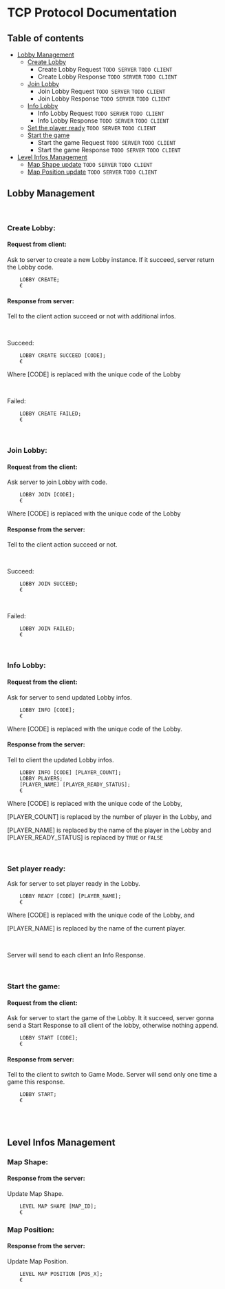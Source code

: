 # TCP Protocol Documentation

## Table of contents

- [Lobby Management](#lobby_management)
  - [Create Lobby](#lobby_create)
    - Create Lobby Request `TODO SERVER` `TODO CLIENT`
    - Create Lobby Response `TODO SERVER` `TODO CLIENT`
  - [Join Lobby](#lobby_join)
    - Join Lobby Request `TODO SERVER` `TODO CLIENT`
    - Join Lobby Response `TODO SERVER` `TODO CLIENT`
  - [Info Lobby](#lobby_info)
    - Info Lobby Request `TODO SERVER` `TODO CLIENT`
    - Info Lobby Response `TODO SERVER` `TODO CLIENT`
  - [Set the player ready](#lobby_ready) `TODO SERVER` `TODO CLIENT`
  - [Start the game](#lobby_start)
    - Start the game Request `TODO SERVER` `TODO CLIENT`
    - Start the game Response `TODO SERVER` `TODO CLIENT`
- [Level Infos Management](#level_management)
  - [Map Shape update](#level_map_shape) `TODO SERVER` `TODO CLIENT`
  - [Map Position update](#level_map_position) `TODO SERVER` `TODO CLIENT`


## Lobby Management <a name="lobby_management"></a>

<br>

### Create Lobby: <a name="lobby_create"></a>

#### Request from client:

Ask to server to create a new Lobby instance. If it succeed, server
return the Lobby code.

```
    LOBBY CREATE;
    €
```

#### Response from server:

Tell to the client action succeed or not with additional infos.

<br>

Succeed:
```
    LOBBY CREATE SUCCEED [CODE];
    €
```
Where \[CODE\] is replaced with the unique code of the Lobby

<br>

Failed:
```
    LOBBY CREATE FAILED;
    €
```

<br>

### Join Lobby: <a name="lobby_join"></a>

#### Request from the client:

Ask server to join Lobby with code.

```
    LOBBY JOIN [CODE];
    €
```
Where \[CODE\] is replaced with the unique code of the Lobby

#### Response from the server:

Tell to the client action succeed or not.

<br>

Succeed:
```
    LOBBY JOIN SUCCEED;
    €
```

<br>

Failed:
```
    LOBBY JOIN FAILED;
    €
```


<br>

### Info Lobby: <a name="lobby_info"></a>

#### Request from the client:

Ask for server to send updated Lobby infos.

```
    LOBBY INFO [CODE];
    €
```
Where \[CODE\] is replaced with the unique code of the Lobby.

#### Response from the server:

Tell to client the updated Lobby infos.

```
    LOBBY INFO [CODE] [PLAYER_COUNT];
    LOBBY PLAYERS;
    [PLAYER_NAME] [PLAYER_READY_STATUS];
    €
```
Where \[CODE\] is replaced with the unique code of the Lobby,

\[PLAYER_COUNT\] is replaced by the number of player in the Lobby, and

\[PLAYER_NAME\] is replaced by the name of the player in the Lobby and \[PLAYER_READY_STATUS\] is replaced by `TRUE` or `FALSE`

<br>

### Set player ready: <a name="lobby_ready"></a>

Ask for server to set player ready in the Lobby.

```
    LOBBY READY [CODE] [PLAYER_NAME];
    €
```
Where \[CODE\] is replaced with the unique code of the Lobby, and

\[PLAYER_NAME\] is replaced by the name of the current player.

<br>

Server will send to each client an Info Response.

<br>

### Start the game: <a name="lobby_start"></a>

#### Request from the client:

Ask for server to start the game of the Lobby.
It it succeed, server gonna send a Start Response to all client of the
lobby, otherwise nothing append.

```
    LOBBY START [CODE];
    €
```

#### Response from server:

Tell to the client to switch to Game Mode.
Server will send only one time a game this response.

```
    LOBBY START;
    €
```



<br><br>

## Level Infos Management <a name="level_management"></a>

### Map Shape: <a name="level_map_shape"></a>

#### Response from the server:

Update Map Shape.

```
    LEVEL MAP SHAPE [MAP_ID];
    €
```

### Map Position: <a name="level_map_position"></a>

#### Response from the server:

Update Map Position.

```
    LEVEL MAP POSITION [POS_X];
    €
```


<br>